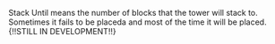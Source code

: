 Stack Until means the number of blocks that the tower will stack to. Sometimes it fails to be placeda and most of the time it will be placed. {!!STILL IN DEVELOPMENT!!}
